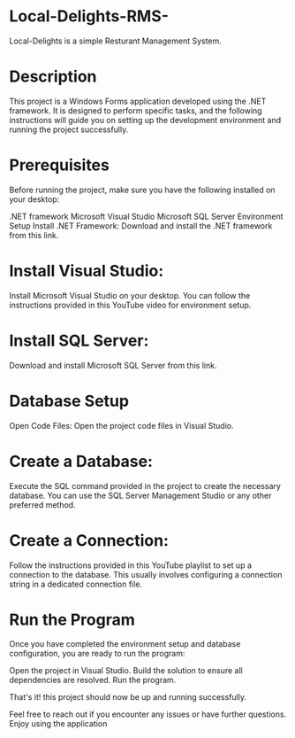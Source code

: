 # Local-Delights-RMS-
Local-Delights is a simple Resturant Management System.
# Description
This project is a Windows Forms application developed using the .NET framework. It is designed to perform specific tasks, and the following instructions will guide you on setting up the development environment and running the project successfully.

# Prerequisites
Before running the project, make sure you have the following installed on your desktop:

.NET framework
Microsoft Visual Studio
Microsoft SQL Server
Environment Setup
Install .NET Framework:
Download and install the .NET framework from this link.

# Install Visual Studio:
Install Microsoft Visual Studio on your desktop. You can follow the instructions provided in this YouTube video for environment setup.

# Install SQL Server:
Download and install Microsoft SQL Server from this link.

# Database Setup
Open Code Files:
Open the project code files in Visual Studio.

# Create a Database:
Execute the SQL command provided in the project to create the necessary database. You can use the SQL Server Management Studio or any other preferred method.

# Create a Connection:
Follow the instructions provided in this YouTube playlist to set up a connection to the database. This usually involves configuring a connection string in a dedicated connection file.

# Run the Program
Once you have completed the environment setup and database configuration, you are ready to run the program:

Open the project in Visual Studio.
Build the solution to ensure all dependencies are resolved.
Run the program.

That's it! this project should now be up and running successfully.

Feel free to reach out if you encounter any issues or have further questions. Enjoy using the application
